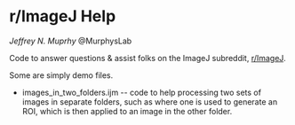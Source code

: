 r/ImageJ Help
====================

*Jeffrey N. Muprhy*
@MurphysLab

Code to answer questions & assist folks on the ImageJ subreddit, [r/ImageJ](https://www.reddit.com/r/ImageJ).

Some are simply demo files.

* images_in_two_folders.ijm -- code to help processing two sets of images in separate folders, such as where one is used to generate an ROI, which is then applied to an image in the other folder.
